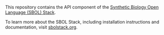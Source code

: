 This repository contains the API component of the [Synthetic Biology Open Language (SBOL) Stack](http://sbolstack.org).

To learn more about the SBOL Stack, including installation instructions and documentation, visit [sbolstack.org](http://sbolstack.org).

